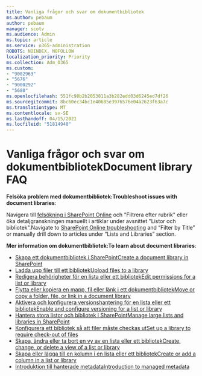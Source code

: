 ```yaml
---
title: Vanliga frågor och svar om dokumentbibliotek
ms.author: pebaum
author: pebaum
manager: scotv
ms.audience: Admin
ms.topic: article
ms.service: o365-administration
ROBOTS: NOINDEX, NOFOLLOW
localization_priority: Priority
ms.collection: Adm_O365
ms.custom:
- "9002963"
- "5676"
- "9000292"
- "5680"
ms.openlocfilehash: 551fc98b2b2053811a3b282edd03d6245ed7df26
ms.sourcegitcommit: 8bc60ec34bc1e40685e3976576e04a2623f63a7c
ms.translationtype: MT
ms.contentlocale: sv-SE
ms.lasthandoff: 04/15/2021
ms.locfileid: "51814940"
---
```

# <a name="document-library-faq"></a><span data-ttu-id="42a83-102">Vanliga frågor och svar om dokumentbibliotek</span><span class="sxs-lookup"><span data-stu-id="42a83-102">Document library FAQ</span></span>

<span data-ttu-id="42a83-103">**Felsöka problem med dokumentbibliotek:**</span><span class="sxs-lookup"><span data-stu-id="42a83-103">**Troubleshoot issues with document libraries**:</span></span>

<span data-ttu-id="42a83-104">Navigera till [felsökning i SharePoint Online](https://docs.microsoft.com/sharepoint/troubleshoot/online) och "Filtrera efter rubrik" eller öka detaljgranskningen manuellt i artiklar under avsnittet "Listor och bibliotek".</span><span class="sxs-lookup"><span data-stu-id="42a83-104">Navigate to [SharePoint Online troubleshooting](https://docs.microsoft.com/sharepoint/troubleshoot/online) and “Filter by Title” or manually drill down to articles under “Lists and Libraries” section.</span></span>

<span data-ttu-id="42a83-105">**Mer information om dokumentbibliotek:**</span><span class="sxs-lookup"><span data-stu-id="42a83-105">**To learn about document libraries**:</span></span>

- [<span data-ttu-id="42a83-106">Skapa ett dokumentbibliotek i SharePoint</span><span class="sxs-lookup"><span data-stu-id="42a83-106">Create a document library in SharePoint</span></span>](https://support.office.com/article/Create-a-document-library-in-SharePoint-306728fe-0325-4b28-b60d-f902e1d75939)
- [<span data-ttu-id="42a83-107">Ladda upp filer till ett bibliotek</span><span class="sxs-lookup"><span data-stu-id="42a83-107">Upload files to a library</span></span>](https://support.office.com/article/upload-files-to-a-library-da549fb1-1fcb-4167-87d0-4693e93cb7a0)
- [<span data-ttu-id="42a83-108">Redigera behörigheter för en lista eller ett bibliotek</span><span class="sxs-lookup"><span data-stu-id="42a83-108">Edit permissions for a list or library</span></span>](https://support.office.com/article/customize-permissions-for-a-sharepoint-list-or-library-02d770f3-59eb-4910-a608-5f84cc297782)
- [<span data-ttu-id="42a83-109">Flytta eller kopiera en mapp, fil eller länk i ett dokumentbibliotek</span><span class="sxs-lookup"><span data-stu-id="42a83-109">Move or copy a folder, file, or link in a document library</span></span>](https://support.office.com/article/move-or-copy-files-in-sharepoint-00e2f483-4df3-46be-a861-1f5f0c1a87bc)
- [<span data-ttu-id="42a83-110">Aktivera och konfigurera versionshantering för en lista eller ett bibliotek</span><span class="sxs-lookup"><span data-stu-id="42a83-110">Enable and configure versioning for a list or library</span></span>](https://support.office.com/article/enable-and-configure-versioning-for-a-list-or-library-1555d642-23ee-446a-990a-bcab618c7a37)
- [<span data-ttu-id="42a83-111">Hantera stora listor och bibliotek i SharePoint</span><span class="sxs-lookup"><span data-stu-id="42a83-111">Manage large lists and libraries in SharePoint</span></span>](https://support.office.com/article/manage-large-lists-and-libraries-in-sharepoint-b8588dae-9387-48c2-9248-c24122f07c59)
- [<span data-ttu-id="42a83-112">Konfigurera ett bibliotek så att filer måste checkas ut</span><span class="sxs-lookup"><span data-stu-id="42a83-112">Set up a library to require check-out of files</span></span>](https://support.microsoft.com/en-us/office/set-up-a-library-to-require-check-out-of-files-0c73792b-f727-4e19-a1f9-3173899e695b)
- [<span data-ttu-id="42a83-113">Skapa, ändra eller ta bort en vy av en lista eller ett bibliotek</span><span class="sxs-lookup"><span data-stu-id="42a83-113">Create, change, or delete a view of a list or library</span></span>](https://support.office.com/article/create-change-or-delete-a-view-of-a-list-or-library-27ae65b8-bc5b-4949-b29b-4ee87144a9c9)
- [<span data-ttu-id="42a83-114">Skapa eller lägga till en kolumn i en lista eller ett bibliotek</span><span class="sxs-lookup"><span data-stu-id="42a83-114">Create or add a column in a list or library</span></span>](https://support.microsoft.com/en-us/office/create-a-column-in-a-sharepoint-list-or-library-2b0361ae-1bd3-41a3-8329-269e5f81cfa2)
- [<span data-ttu-id="42a83-115">Introduktion till hanterade metadata</span><span class="sxs-lookup"><span data-stu-id="42a83-115">Introduction to managed metadata</span></span>](https://docs.microsoft.com/sharepoint/managed-metadata)
